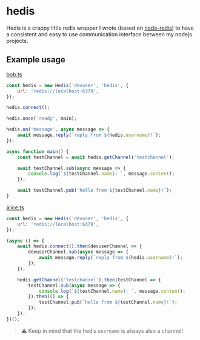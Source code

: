 # hedis

Hedis is a crappy little redis wrapper I wrote (based on [node-redis](https://github.com/redis/node-redis)) to have a consistent and easy to use communication interface between my nodejs projects.

## Example usage

[bob.ts](../blob/master/src/example/bob.ts)
```js
const hedis = new Hedis('devuser', 'hedis', {
	url: 'redis://localhost:6379',
});

hedis.connect();

hedis.once('ready', main);

hedis.on('message', async message => {
	await message.reply(`reply from ${hedis.username}!`);
});

async function main() {
	const testChannel = await hedis.getChannel('testchannel');

	await testChannel.sub(async message => {
		console.log(`${testChannel.name}: `, message.content);
	});

	await testChannel.pub(`hello from ${testChannel.name}!`);
}
```

[alice.ts](../blob/master/src/example/alice.ts)
```js
const hedis = new Hedis('devuser', 'hedis', {
	url: 'redis://localhost:6379',
});

(async () => {
	await hedis.connect().then(devuserChannel => {
		devuserChannel.sub(async message => {
			await message.reply(`reply from ${hedis.username}!`);
		});
	});

	hedis.getChannel('testchannel').then(testChannel => {
		testChannel.sub(async message => {
			console.log(`${testChannel.name}: `, message.content);
		}).then(() => {
			testChannel.pub(`hello from ${testChannel.name}!`);
		});
	});
})();
```

> :warning: Keep in mind that the hedis `username` is always also a channel!
